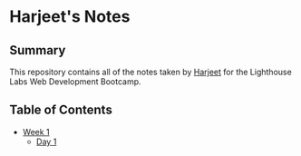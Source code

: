 # Harjeet's Notes
## Summary 

This repository contains all of the notes taken by [Harjeet](https://github.com/harjeet14/lighthouse-web-notes) for the Lighthouse Labs Web Development Bootcamp.
## Table of Contents
* [Week 1](/week_1)
  * [Day 1](/week_1/day_1)